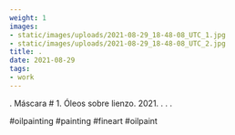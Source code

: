 ```yaml
---
weight: 1
images:
- static/images/uploads/2021-08-29_18-48-08_UTC_1.jpg
- static/images/uploads/2021-08-29_18-48-08_UTC_2.jpg
title: .
date: 2021-08-29
tags:
- work
---
```


.
Máscara # 1.
Óleos sobre lienzo.
2021.
.
.
.

#oilpainting #painting #fineart #oilpaint
